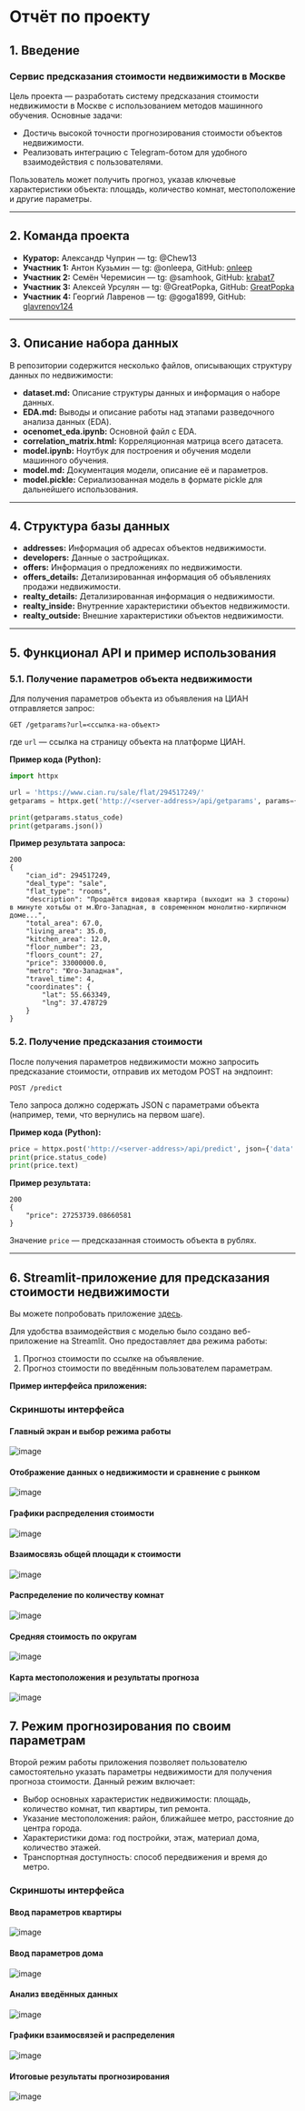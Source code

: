 # Отчёт по проекту

## 1. Введение

### Сервис предсказания стоимости недвижимости в Москве

Цель проекта — разработать систему предсказания стоимости недвижимости в Москве с использованием методов машинного обучения. Основные задачи:

- Достичь высокой точности прогнозирования стоимости объектов недвижимости.
- Реализовать интеграцию с Telegram-ботом для удобного взаимодействия с пользователями.

Пользователь может получить прогноз, указав ключевые характеристики объекта: площадь, количество комнат, местоположение и другие параметры.

---

## 2. Команда проекта

- **Куратор:** Александр Чуприн — tg: @Chew13
- **Участник 1:** Антон Кузьмин — tg: @onleepa, GitHub: [onleep](https://github.com/onleep)
- **Участник 2:** Семён Черемисин — tg: @samhook, GitHub: [krabat7](https://github.com/krabat7)
- **Участник 3:** Алексей Урсулян — tg: @GreatPopka, GitHub: [GreatPopka](https://github.com/GreatPopka)
- **Участник 4:** Георгий Лавренов — tg: @goga1899, GitHub: [glavrenov124](https://github.com/glavrenov124)

---

## 3. Описание набора данных

В репозитории содержится несколько файлов, описывающих структуру данных по недвижимости:

- **dataset.md:** Описание структуры данных и информация о наборе данных.
- **EDA.md:** Выводы и описание работы над этапами разведочного анализа данных (EDA).
- **ocenomet_eda.ipynb:** Основной файл с EDA.
- **correlation_matrix.html:** Корреляционная матрица всего датасета.
- **model.ipynb:** Ноутбук для построения и обучения модели машинного обучения.
- **model.md:** Документация модели, описание её и параметров.
- **model.pickle:** Сериализованная модель в формате pickle для дальнейшего использования.

---

## 4. Структура базы данных

- **addresses:** Информация об адресах объектов недвижимости.
- **developers:** Данные о застройщиках.
- **offers:** Информация о предложениях по недвижимости.
- **offers_details:** Детализированная информация об объявлениях продажи недвижимости.
- **realty_details:** Детализированная информация о недвижимости.
- **realty_inside:** Внутренние характеристики объектов недвижимости.
- **realty_outside:** Внешние характеристики объектов недвижимости.

---

## 5. Функционал API и пример использования

### 5.1. Получение параметров объекта недвижимости

Для получения параметров объекта из объявления на ЦИАН отправляется запрос:
```
GET /getparams?url=<ссылка-на-объект>
```

где `url` — ссылка на страницу объекта на платформе ЦИАН.

**Пример кода (Python):**

```python
import httpx

url = 'https://www.cian.ru/sale/flat/294517249/'
getparams = httpx.get('http://<server-address>/api/getparams', params={'url': url}, timeout=120)

print(getparams.status_code)
print(getparams.json())
```

**Пример результата запроса:**

```
200
{
    "cian_id": 294517249,
    "deal_type": "sale",
    "flat_type": "rooms",
    "description": "Продаётся видовая квартира (выходит на 3 стороны) в минуте хотьбы от м.Юго-Западная, в современном монолитно-кирпичном доме...",
    "total_area": 67.0,
    "living_area": 35.0,
    "kitchen_area": 12.0,
    "floor_number": 23,
    "floors_count": 27,
    "price": 33000000.0,
    "metro": "Юго-Западная",
    "travel_time": 4,
    "coordinates": {
        "lat": 55.663349,
        "lng": 37.478729
    }
}
```

### 5.2. Получение предсказания стоимости

После получения параметров недвижимости можно запросить предсказание стоимости, отправив их методом POST на эндпоинт:
```
POST /predict
```
Тело запроса должно содержать JSON с параметрами объекта (например, теми, что вернулись на первом шаге).

**Пример кода (Python):**

```python
price = httpx.post('http://<server-address>/api/predict', json={'data': getparams.json()})
print(price.status_code)
print(price.text)
```

**Пример результата:**

```
200
{
    "price": 27253739.08660581
}
```

Значение `price` — предсказанная стоимость объекта в рублях.

---

## 6. Streamlit-приложение для предсказания стоимости недвижимости

Вы можете попробовать приложение [здесь](https://ocenomet2.streamlit.app/).

Для удобства взаимодействия с моделью было создано веб-приложение на Streamlit. Оно предоставляет два режима работы:

1. Прогноз стоимости по ссылке на объявление.
2. Прогноз стоимости по введённым пользователем параметрам.

**Пример интерфейса приложения:**

### Скриншоты интерфейса

#### Главный экран и выбор режима работы
![image](https://github.com/user-attachments/assets/607f1196-90f8-4cfb-b8b2-55a1f1d2f03e)


#### Отображение данных о недвижимости и сравнение с рынком
![image](https://github.com/user-attachments/assets/028f4b2a-2e67-4988-a605-325a79b87980)


#### Графики распределения стоимости
![image](https://github.com/user-attachments/assets/07dca416-a711-43cf-af7c-1430cbb2becc)

#### Взаимосвязь общей площади к стоимости 
![image](https://github.com/user-attachments/assets/408e2ffa-db4b-4a3e-b573-0f16ce371b6a)

#### Распределение по количеству комнат
![image](https://github.com/user-attachments/assets/1a3fc04f-9960-4670-8899-ee2e8088daf2)

#### Средняя стоимость по округам
![image](https://github.com/user-attachments/assets/15daa0a2-12b5-43bd-82de-1a9987a1bc9d)

#### Карта местоположения и результаты прогноза
![image](https://github.com/user-attachments/assets/fdd23f87-3b9c-4460-8c37-86c9c6dc7e8a)

## 7. Режим прогнозирования по своим параметрам

Второй режим работы приложения позволяет пользователю самостоятельно указать параметры недвижимости для получения прогноза стоимости. Данный режим включает:

- Выбор основных характеристик недвижимости: площадь, количество комнат, тип квартиры, тип ремонта.
- Указание местоположения: район, ближайшее метро, расстояние до центра города.
- Характеристики дома: год постройки, этаж, материал дома, количество этажей.
- Транспортная доступность: способ передвижения и время до метро.

### Скриншоты интерфейса

#### Ввод параметров квартиры
![image](https://github.com/user-attachments/assets/2d5f97f9-008e-4bf0-b854-c5f128f8e8d2)

#### Ввод параметров дома
![image](https://github.com/user-attachments/assets/addc81b2-0683-46bd-ac31-f7b3f51abd48)


#### Анализ введённых данных
![image](https://github.com/user-attachments/assets/cc4b46d0-74e9-4363-ab5c-2f673014f1e9)

#### Графики взаимосвязей и распределения
![image](https://github.com/user-attachments/assets/58e12ea8-ef95-4a78-9a33-4332af8d3adb)


#### Итоговые результаты прогнозирования
![image](https://github.com/user-attachments/assets/0f340bb7-ac10-431a-91d3-eee90f5ae25e)


